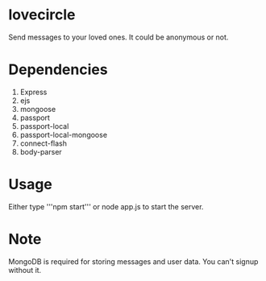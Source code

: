 # lovecircle
Send messages to your loved ones. It could be anonymous or not.
# Dependencies
1. Express
2. ejs
3. mongoose
4. passport
5. passport-local
6. passport-local-mongoose
7. connect-flash
8. body-parser

# Usage
Either type '''npm start''' or node app.js to start the server.
# Note
MongoDB is required for storing messages and user data. You can't signup without it.

